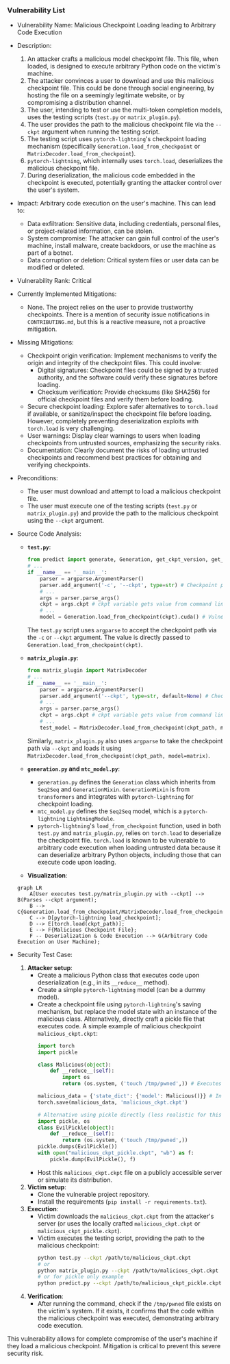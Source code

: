 ### Vulnerability List

- Vulnerability Name: Malicious Checkpoint Loading leading to Arbitrary Code Execution
- Description:
    1. An attacker crafts a malicious model checkpoint file. This file, when loaded, is designed to execute arbitrary Python code on the victim's machine.
    2. The attacker convinces a user to download and use this malicious checkpoint file. This could be done through social engineering, by hosting the file on a seemingly legitimate website, or by compromising a distribution channel.
    3. The user, intending to test or use the multi-token completion models, uses the testing scripts (`test.py` or `matrix_plugin.py`).
    4. The user provides the path to the malicious checkpoint file via the `--ckpt` argument when running the testing script.
    5. The testing script uses `pytorch-lightning`'s checkpoint loading mechanism (specifically `Generation.load_from_checkpoint` or `MatrixDecoder.load_from_checkpoint`).
    6. `pytorch-lightning`, which internally uses `torch.load`, deserializes the malicious checkpoint file.
    7. During deserialization, the malicious code embedded in the checkpoint is executed, potentially granting the attacker control over the user's system.
- Impact: Arbitrary code execution on the user's machine. This can lead to:
    - Data exfiltration: Sensitive data, including credentials, personal files, or project-related information, can be stolen.
    - System compromise: The attacker can gain full control of the user's machine, install malware, create backdoors, or use the machine as part of a botnet.
    - Data corruption or deletion: Critical system files or user data can be modified or deleted.
- Vulnerability Rank: Critical
- Currently Implemented Mitigations:
    - None. The project relies on the user to provide trustworthy checkpoints. There is a mention of security issue notifications in `CONTRIBUTING.md`, but this is a reactive measure, not a proactive mitigation.
- Missing Mitigations:
    - Checkpoint origin verification: Implement mechanisms to verify the origin and integrity of the checkpoint files. This could involve:
        - Digital signatures: Checkpoint files could be signed by a trusted authority, and the software could verify these signatures before loading.
        - Checksum verification: Provide checksums (like SHA256) for official checkpoint files and verify them before loading.
    - Secure checkpoint loading: Explore safer alternatives to `torch.load` if available, or sanitize/inspect the checkpoint file before loading. However, completely preventing deserialization exploits with `torch.load` is very challenging.
    - User warnings: Display clear warnings to users when loading checkpoints from untrusted sources, emphasizing the security risks.
    - Documentation: Clearly document the risks of loading untrusted checkpoints and recommend best practices for obtaining and verifying checkpoints.
- Preconditions:
    - The user must download and attempt to load a malicious checkpoint file.
    - The user must execute one of the testing scripts (`test.py` or `matrix_plugin.py`) and provide the path to the malicious checkpoint using the `--ckpt` argument.
- Source Code Analysis:
    - **`test.py`**:
        ```python
        from predict import generate, Generation, get_ckpt_version, get_latest_ckpt
        # ...
        if __name__ == '__main__':
            parser = argparse.ArgumentParser()
            parser.add_argument('-c', '--ckpt', type=str) # Checkpoint path argument
            # ...
            args = parser.parse_args()
            ckpt = args.ckpt # ckpt variable gets value from command line argument
            # ...
            model = Generation.load_from_checkpoint(ckpt).cuda() # Vulnerable checkpoint loading
        ```
        The `test.py` script uses `argparse` to accept the checkpoint path via the `-c` or `--ckpt` argument. The value is directly passed to `Generation.load_from_checkpoint(ckpt)`.

    - **`matrix_plugin.py`**:
        ```python
        from matrix_plugin import MatrixDecoder
        # ...
        if __name__ == '__main__':
            parser = argparse.ArgumentParser()
            parser.add_argument('--ckpt', type=str, default=None) # Checkpoint path argument
            # ...
            args = parser.parse_args()
            ckpt = args.ckpt # ckpt variable gets value from command line argument
            # ...
            test_model = MatrixDecoder.load_from_checkpoint(ckpt_path, model=matrix).cuda().eval() # Vulnerable checkpoint loading
        ```
        Similarly, `matrix_plugin.py` also uses `argparse` to take the checkpoint path via `--ckpt` and loads it using `MatrixDecoder.load_from_checkpoint(ckpt_path, model=matrix)`.

    - **`generation.py` and `mtc_model.py`**:
        - `generation.py` defines the `Generation` class which inherits from `Seq2Seq` and `GenerationMixin`. `GenerationMixin` is from `transformers` and integrates with `pytorch-lightning` for checkpoint loading.
        - `mtc_model.py` defines the `Seq2Seq` model, which is a `pytorch-lightning` `LightningModule`.
        - `pytorch-lightning`'s `load_from_checkpoint` function, used in both `test.py` and `matrix_plugin.py`, relies on `torch.load` to deserialize the checkpoint file. `torch.load` is known to be vulnerable to arbitrary code execution when loading untrusted data because it can deserialize arbitrary Python objects, including those that can execute code upon loading.

    - **Visualization**:

    ```mermaid
    graph LR
        A[User executes test.py/matrix_plugin.py with --ckpt] --> B(Parses --ckpt argument);
        B --> C{Generation.load_from_checkpoint/MatrixDecoder.load_from_checkpoint};
        C --> D[pytorch-lightning load_checkpoint];
        D --> E[torch.load(ckpt_path)];
        E --> F{Malicious Checkpoint File};
        F -- Deserialization & Code Execution --> G(Arbitrary Code Execution on User Machine);
    ```

- Security Test Case:
    1. **Attacker setup**:
        - Create a malicious Python class that executes code upon deserialization (e.g., in its `__reduce__` method).
        - Create a simple `pytorch-lightning` model (can be a dummy model).
        - Create a checkpoint file using `pytorch-lightning`'s saving mechanism, but replace the model state with an instance of the malicious class. Alternatively, directly craft a pickle file that executes code. A simple example of malicious checkpoint `malicious_ckpt.ckpt`:
            ```python
            import torch
            import pickle

            class Malicious(object):
                def __reduce__(self):
                    import os
                    return (os.system, ('touch /tmp/pwned',)) # Executes 'touch /tmp/pwned' on load

            malicious_data = {'state_dict': {'model': Malicious()}} # In real exploit, replace actual model state
            torch.save(malicious_data, 'malicious_ckpt.ckpt')

            # Alternative using pickle directly (less realistic for this project but simpler to demonstrate)
            import pickle, os
            class EvilPickle(object):
                def __reduce__(self):
                    return (os.system, ('touch /tmp/pwned',))
            pickle.dumps(EvilPickle())
            with open("malicious_ckpt_pickle.ckpt", "wb") as f:
                pickle.dump(EvilPickle(), f)
            ```
        - Host this `malicious_ckpt.ckpt` file on a publicly accessible server or simulate its distribution.
    2. **Victim setup**:
        - Clone the vulnerable project repository.
        - Install the requirements (`pip install -r requirements.txt`).
    3. **Execution**:
        - Victim downloads the `malicious_ckpt.ckpt` from the attacker's server (or uses the locally crafted `malicious_ckpt.ckpt` or `malicious_ckpt_pickle.ckpt`).
        - Victim executes the testing script, providing the path to the malicious checkpoint:
            ```bash
            python test.py --ckpt /path/to/malicious_ckpt.ckpt
            # or
            python matrix_plugin.py --ckpt /path/to/malicious_ckpt.ckpt
            # or for pickle only example
            python predict.py --ckpt /path/to/malicious_ckpt_pickle.ckpt # if predict.py was modified to load ckpt directly
            ```
    4. **Verification**:
        - After running the command, check if the `/tmp/pwned` file exists on the victim's system. If it exists, it confirms that the code within the malicious checkpoint was executed, demonstrating arbitrary code execution.

This vulnerability allows for complete compromise of the user's machine if they load a malicious checkpoint. Mitigation is critical to prevent this severe security risk.